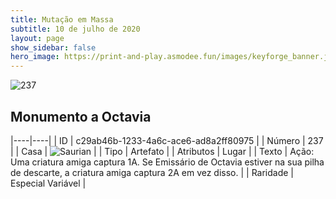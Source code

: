 ```yaml
---
title: Mutação em Massa
subtitle: 10 de julho de 2020
layout: page
show_sidebar: false
hero_image: https://print-and-play.asmodee.fun/images/keyforge_banner.jpg
---
```


![237](https://cdn.keyforgegame.com/media/card_front/pt/479_237_33G3JGXGRHGQ_pt.png)

## Monumento a Octavia

|----|----|
| ID | c29ab46b-1233-4a6c-ace6-ad8a2ff80975 |
| Número | 237 |
| Casa | ![Saurian](https://archonarcana.com/images/thumb/9/9e/Saurian_P.png/22px-Saurian_P.png "Sauro") |
| Tipo | Artefato |
| Atributos | Lugar |
| Texto | Ação: Uma criatura amiga captura 1A. Se Emissário de Octavia estiver na sua pilha de descarte, a criatura amiga captura 2A em vez disso. |
| Raridade | Especial Variável |
